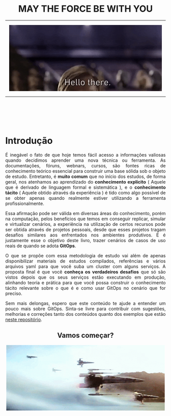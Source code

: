 <h1 align="center">MAY THE FORCE BE WITH YOU</h1>

---
<p align="center">
  <img src="img/hello_there.gif" />
</p>

---
<br><br><br><br>

# Introdução

<p align="justify">
É inegável o fato de que hoje temos fácil acesso a informações valiosas quando decidimos aprender uma nova técnica ou ferramenta. As documentações, fóruns, webnars, cursos, são fontes ricas de conhecimento teórico essencial para construir uma base sólida sob o objeto de estudo. Entretanto, é <b>muito comum</b> que no início dos estudos, de forma geral, nos atenhamos ao aprendizado do <b>conhecimento explícito</b> ( Aquele que é derivado de linguagem formal e sistemática ), e o <b>conhecimento tácito</b> ( Aquele obtido através da experiência ) é tido como algo possível de se obter apenas quando realmente estiver utilizando a ferramenta profissionalmente.
</p>

<p align="justify">
Essa afirmação pode ser válida em diversas áreas do conhecimento, porém na computação, pelos benefícios que temos em conseguir replicar, simular e virtualizar cenários, a experiência na utilização de certos recursos pode ser obtida através de projetos pessoais, desde que esses projetos tragam desafios similares aos enfrentados nos ambientes produtivos. E é justamente esse o objetivo deste livro, trazer cenários de casos de uso reais de quando se adota <b>GitOps</b>.
</p>

<p align="justify">
O que se propõe com essa metodologia de estudo vai além de apenas disponibilizar materiais de estudos compilados, referências e vários arquivos yaml para que você suba um cluster com alguns serviços. A proposta final é que você <b>conheça os verdadeiros desafios</b> que só são vistos depois que os seus serviços estão executando em produção, alinhando teoria e prática para que você possa construir o conhecimento tácito relevante sobre o que é e como usar GitOps no cenário que for preciso.
</p>

<p align="justify">
Sem mais delongas, espero que este conteúdo te ajude a entender um pouco mais sobre GitOps. Sinta-se livre para contribuir com sugestões, melhorias e correções tanto dos conteúdos quanto dos exemplos que estão <a target="_blank" href="https://github.com/fernando-msilva/gitops-examples" >neste repositório</a>.
</p>

<h2 align="center">Vamos começar?</h2>

<p align="center">
  <img src="img/get-started.gif" />
</p>